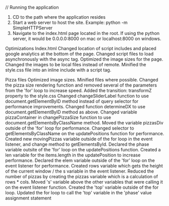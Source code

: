 // Running the application

1. CD to the path where the application resides
2. Start a web server to host the site.  Example: python -m SimpleHTTPServer
3. Navigate to the index.html page located in the root.  If using the python server, it would be 0.0.0.0:8000 on mac or localhost:8000 on windows.

Optimizations
Index.html
Changed location of script includes and placed google analytics at the bottom of the page.
Changed script files to load asynchronously with the async tag.
Optimized the image sizes for the page.
Changed the images to be local files instead of remote.
Minified the style.css file into an inline include with a script tag.

Pizza files
Optimized image sizes.
Minified files where possible.
Changed the pizza size rendering function and removed several of the parameters from the 'for' loop to increase speed.
Added the transition: transformZ property to the style.css
Changed changeSliderLabel function to use document.getElementByID method instead of query selector for performance improvements.
Changed function determineDX to use document.getElementByID method as above.
Changed variable pizzaContainer in changePizzaSize function to use document.getElementsByClassName method.
Moved the variable pizzasDiv outside of the 'for' loop for performance.
Changed selector to getElementsByClassName on the updatePositions function for performance.
Created new movingPizzas variable outside of the for loop in the event listener, and change method to getElementsById.
Declared the phase variable outsite of the 'for' loop on the updatePositions function.
Created a len variable for the items.length in the updatePosition to increase performance.
Declared the elem variable outside of the 'for' loop on the event listener for performance.
Created rows variable which gets the height of the current window  / the s variable in the event listener.
Reduced the number of pizzas by creating the pizzas variable which is a calculation of rows * cols.
Moved 's' variable above the other variables that were calling it on the event listener function.
Created the 'top' variable outside of the for loop.
Updated the for loop to call the 'top' variable in the 'phase' value assignment statement

